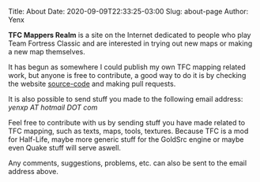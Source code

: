 Title: About
Date: 2020-09-09T22:33:25-03:00
Slug: about-page
Author: Yenx

**TFC Mappers Realm** is a site on the Internet dedicated to people who play Team
Fortress Classic and are interested in trying out new maps or making a new map
themselves.

It has begun as somewhere I could publish my own TFC mapping related work, but
anyone is free to contribute, a good way to do it is by checking the website
[source-code](https://github.com/tfc-mappers-realm/tfc-mappers-realm) and making
pull requests.

It is also possible to send stuff you made to the following email address:
_yenxp AT hotmail DOT com_

Feel free to contribute with us by sending stuff you have made related to TFC
mapping, such as texts, maps, tools, textures. Because TFC is a mod for
Half-Life, maybe more generic stuff for the GoldSrc engine or maybe even Quake
stuff will serve aswell.

Any comments, suggestions, problems, etc. can also be sent to the email
address above.
